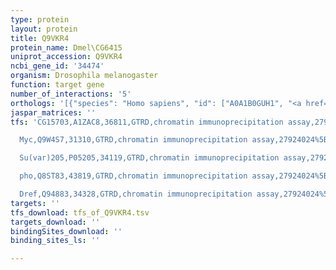 ```yaml
---
type: protein
layout: protein
title: Q9VKR4
protein_name: Dmel\CG6415
uniprot_accession: Q9VKR4
ncbi_gene_id: '34474'
organism: Drosophila melanogaster
function: target gene
number_of_interactions: '5'
orthologs: '[{"species": "Homo sapiens", "id": ["A0A1B0GUH1", "<a href=\"/protein/p48728\">P48728</a>"]}, {"species": "Danio rerio", "id": ["<a href=\"/protein/a9c3q7\">A9C3Q7</a>"]}, {"species": "Mus musculus", "id": ["<a href=\"/protein/q8cfa2\">Q8CFA2</a>"]}, {"species": "Rattus norvegicus", "id": ["<a href=\"/protein/m0r9i6\">M0R9I6</a>"]}, {"species": "Caenorhabditis elegans", "id": ["<a href=\"/protein/q22968\">Q22968</a>"]}, {"species": "Saccharomyces cerevisiae", "id": ["<a href=\"/protein/p48015\">P48015</a>"]}]'
jaspar_matrices: ''
tfs: 'CG15703,A1ZAC8,36811,GTRD,chromatin immunoprecipitation assay,27924024%5Buid%5D,No

  Myc,Q9W4S7,31310,GTRD,chromatin immunoprecipitation assay,27924024%5Buid%5D,No

  Su(var)205,P05205,34119,GTRD,chromatin immunoprecipitation assay,27924024%5Buid%5D,No

  pho,Q8ST83,43819,GTRD,chromatin immunoprecipitation assay,27924024%5Buid%5D,No

  Dref,Q94883,34328,GTRD,chromatin immunoprecipitation assay,27924024%5Buid%5D,No'
targets: ''
tfs_download: tfs_of_Q9VKR4.tsv
targets_download: ''
bindingSites_download: ''
binding_sites_ls: ''

---
```

